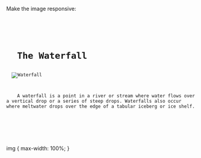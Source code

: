Make the image responsive:

<codeblock language="css" type="exercise" testMode="fixedInput">
<code>
<panel language="html">
<h1>
  The Waterfall
</h1>
  <img src="waterfall.jpg" alt="Waterfall"/>
  <p>
    A waterfall is a point in a river or stream where water flows over a vertical drop or a series of steep drops. Waterfalls also occur where meltwater drops over the edge of a tabular iceberg or ice shelf.
  </p>
</panel>
<panel language="css">

</panel>
</code>

<solution>
img {
  max-width: 100%;
}
</solution>
</codeblock>